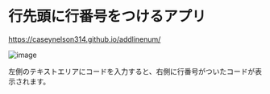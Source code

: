 # 行先頭に行番号をつけるアプリ

<https://caseynelson314.github.io/addlinenum/>

![image](https://github.com/user-attachments/assets/adf21404-d22f-4233-a731-6c4fd053bf85)

左側のテキストエリアにコードを入力すると、右側に行番号がついたコードが表示されます。
